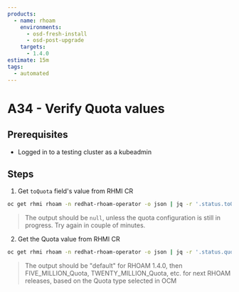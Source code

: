 ```yaml
---
products:
  - name: rhoam
    environments:
      - osd-fresh-install
      - osd-post-upgrade
    targets:
      - 1.4.0
estimate: 15m
tags:
  - automated
---
```


# A34 - Verify Quota values

## Prerequisites

- Logged in to a testing cluster as a kubeadmin

## Steps

1. Get `toQuota` field's value from RHMI CR

```bash
oc get rhmi rhoam -n redhat-rhoam-operator -o json | jq -r '.status.toQuota'
```

> The output should be `null`, unless the quota configuration is still in progress. Try again in couple of minutes.

2. Get the Quota value from RHMI CR

```bash
oc get rhmi rhoam -n redhat-rhoam-operator -o json | jq -r '.status.quota'
```

> The output should be "default" for RHOAM 1.4.0, then FIVE_MILLION_Quota, TWENTY_MILLION_Quota, etc. for next RHOAM
> releases, based on the Quota type selected in OCM
